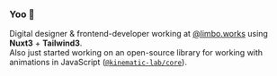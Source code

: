 ### Yoo 👋

Digital designer & frontend-developer working at [@limbo.works](https://limbo.works) using **Nuxt3** + **Tailwind3**.<br />
Also just started working on an open-source library for working with animations in JavaScript ([`@kinematic-lab/core`](https://github.com/kinematic-lab/core#showcase)).

<!--
**AskeLange/AskeLange** is a ✨ _special_ ✨ repository because its `README.md` (this file) appears on your GitHub profile.

- 🔭 I’m currently working with @limbo.works, using Vue.js + Tailwind.css (and sometimes React). 
- 🌱 I’m currently learning ...

Here are some ideas to get you started:

- 🔭 I’m currently working on ...
- 🌱 I’m currently learning ...
- 👯 I’m looking to collaborate on ...
- 🤔 I’m looking for help with ...
- 💬 Ask me about ...
- 📫 How to reach me: ...
- 😄 Pronouns: ...
- ⚡ Fun fact: ...
-->
